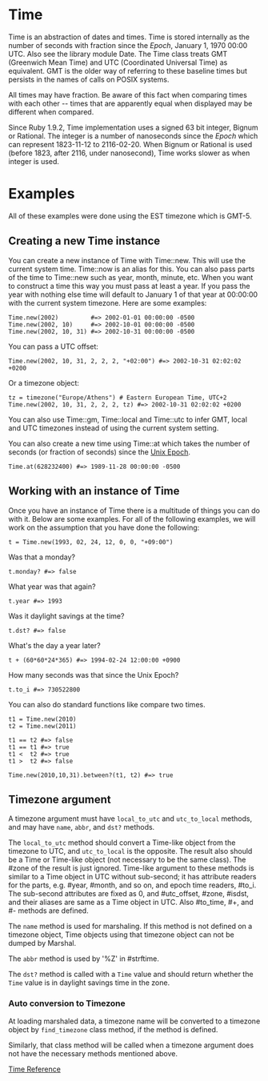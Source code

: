# Time

Time is an abstraction of dates and times. Time is stored internally as the
number of seconds with fraction since the *Epoch*, January 1, 1970 00:00 UTC.
Also see the library module Date. The Time class treats GMT (Greenwich Mean
Time) and UTC (Coordinated Universal Time) as equivalent. GMT is the older way
of referring to these baseline times but persists in the names of calls on
POSIX systems.

All times may have fraction. Be aware of this fact when comparing times with
each other -- times that are apparently equal when displayed may be different
when compared.

Since Ruby 1.9.2, Time implementation uses a signed 63 bit integer, Bignum or
Rational. The integer is a number of nanoseconds since the *Epoch* which can
represent 1823-11-12 to 2116-02-20. When Bignum or Rational is used (before
1823, after 2116, under nanosecond), Time works slower as when integer is
used.

# Examples

All of these examples were done using the EST timezone which is GMT-5.

## Creating a new Time instance

You can create a new instance of Time with Time::new. This will use the
current system time. Time::now is an alias for this. You can also pass parts
of the time to Time::new such as year, month, minute, etc. When you want to
construct a time this way you must pass at least a year. If you pass the year
with nothing else time will default to January 1 of that year at 00:00:00 with
the current system timezone. Here are some examples:

    Time.new(2002)         #=> 2002-01-01 00:00:00 -0500
    Time.new(2002, 10)     #=> 2002-10-01 00:00:00 -0500
    Time.new(2002, 10, 31) #=> 2002-10-31 00:00:00 -0500

You can pass a UTC offset:

    Time.new(2002, 10, 31, 2, 2, 2, "+02:00") #=> 2002-10-31 02:02:02 +0200

Or a timezone object:

    tz = timezone("Europe/Athens") # Eastern European Time, UTC+2
    Time.new(2002, 10, 31, 2, 2, 2, tz) #=> 2002-10-31 02:02:02 +0200

You can also use Time::gm, Time::local and Time::utc to infer GMT, local and
UTC timezones instead of using the current system setting.

You can also create a new time using Time::at which takes the number of
seconds (or fraction of seconds) since the [Unix
Epoch](http://en.wikipedia.org/wiki/Unix_time).

    Time.at(628232400) #=> 1989-11-28 00:00:00 -0500

## Working with an instance of Time

Once you have an instance of Time there is a multitude of things you can do
with it. Below are some examples. For all of the following examples, we will
work on the assumption that you have done the following:

    t = Time.new(1993, 02, 24, 12, 0, 0, "+09:00")

Was that a monday?

    t.monday? #=> false

What year was that again?

    t.year #=> 1993

Was it daylight savings at the time?

    t.dst? #=> false

What's the day a year later?

    t + (60*60*24*365) #=> 1994-02-24 12:00:00 +0900

How many seconds was that since the Unix Epoch?

    t.to_i #=> 730522800

You can also do standard functions like compare two times.

    t1 = Time.new(2010)
    t2 = Time.new(2011)

    t1 == t2 #=> false
    t1 == t1 #=> true
    t1 <  t2 #=> true
    t1 >  t2 #=> false

    Time.new(2010,10,31).between?(t1, t2) #=> true

## Timezone argument

A timezone argument must have `local_to_utc` and `utc_to_local` methods, and
may have `name`, `abbr`, and `dst?` methods.

The `local_to_utc` method should convert a Time-like object from the timezone
to UTC, and `utc_to_local` is the opposite.  The result also should be a Time
or Time-like object (not necessary to be the same class).  The #zone of the
result is just ignored. Time-like argument to these methods is similar to a
Time object in UTC without sub-second; it has attribute readers for the parts,
e.g. #year, #month, and so on, and epoch time readers, #to_i.  The sub-second
attributes are fixed as 0, and #utc_offset, #zone, #isdst, and their aliases
are same as a Time object in UTC. Also #to_time, #+, and #- methods are
defined.

The `name` method is used for marshaling. If this method is not defined on a
timezone object, Time objects using that timezone object can not be dumped by
Marshal.

The `abbr` method is used by '%Z' in #strftime.

The `dst?` method is called with a `Time` value and should return whether the
`Time` value is in daylight savings time in the zone.

### Auto conversion to Timezone

At loading marshaled data, a timezone name will be converted to a timezone
object by `find_timezone` class method, if the method is defined.

Similarly, that class method will be called when a timezone argument does not
have the necessary methods mentioned above.

[Time Reference](https://ruby-doc.org/core-2.7.0/Time.html)
